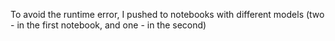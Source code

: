 To avoid the runtime error, I pushed to notebooks with different models (two - in the first notebook, and one - in the second)
